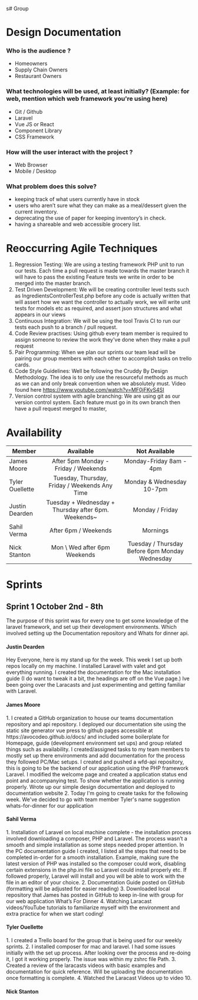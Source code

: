 s# Group

# Design Documentation 

### Who is the audience ?

* Homeowners
* Supply Chain Owners
* Restaurant Owners

### What technologies will be used, at least initially?  (Example: for web, mention which web framework you're using here)

* Git / Github
* Laravel
* Vue JS or React 
* Component Library
* CSS Framework 

### How will the user interact with the project ?

* Web Browser
* Mobile / Desktop

### What problem does this solve?

* keeping track of what users currently have in stock 
* users who aren’t sure what they can make as a meal/dessert given the current inventory. 
* deprecating the use of paper for keeping inventory’s in check. 
* having a shareable and web accessible grocery list.


# Reoccurring Agile Techniques

1. Regression Testing:  We are using a testing framework PHP unit to run our tests. Each time a pull request is made towards the master branch it will have to pass the existing Feature tests we write in order to be merged into the master branch.
2. Test Driven Development: We will be creating controller level tests such as IngredientsControllerTest.php before any code is actually written that will assert how we want the controller to actually work, we will write unit tests for models etc as required, and assert json structures and what appears in our views
3. Continuous Integration: We will be using the tool Travis CI to run our tests each push to a branch / pull request.
4. Code Review practises: Using github every team member is required to assign someone to review the work they've done when they make a pull request
5. Pair Programming: When we plan our sprints our team lead will be pairing our group members with each other to accomplish tasks on trello cards.
6. Code Style Guidelines: Well be following the Cruddy By Design Methodology. The idea is to only use the resourceful methods as much as we can and only break convention when we absolutely must. Video found here https://www.youtube.com/watch?v=MF0jFKvS4SI 
7. Version control system with agile branching: We are using git as our version control system. Each feature must go in its own branch then have a pull request merged to master, 

# Availability 

| Member          |                      Available                      |                 Not Available                  |
| --------------- | :-------------------------------------------------: | :--------------------------------------------: |
| James Moore     |        After 5pm Monday - Friday / Weekends         |            Monday-Friday 8am - 4pm             |
| Tyler Ouellette |    Tuesday, Thursday, Friday / Weekends Any Time    |           Monday & Wednesday 10-7pm            |
| Justin Dearden  | Tuesday + Wednesday + Thursday after 6pm. Weekends~ |                Monday / Friday                 |
| Sahil Verma     |                After 6pm / Weekends                 |                    Mornings                    |
| Nick Stanton    |            Mon \ Wed after 6pm Weekends             | Tuesday / Thursday Before 6pm Monday Wednesday |

# Sprints

## Sprint 1 October 2nd - 8th 

The purpose of this sprint was for every one to get some knowledge of the laravel framework, and set up
their development environments. Which involved setting up the Documentation repository and Whats for dinner api. 

#### Justin Dearden
<p>
Hey Everyone, here is my stand up for the week. This week I set up both repos locally on my machine. I installed Laravel with valet and got everything running.  I created the documentation for the Mac installation guide (I do want to tweak it a bit, the headings are off on the Vue page.) Ive been going over the Laracasts and just experimenting and getting familiar with Laravel. 
</p>

#### James Moore
<p>
1. I created a GitHub organization to house our teams documentation repository and api repository. 
I deployed our documentation site using the static site generator vue press to github pages accessible at https://avocodeo.github.io/docs/ and included some boilerplate for Homepage, guide (development environment set ups) and group related things such as availability.
I created/assigned tasks to my team members to mostly set up there environments and add documentation for the process they followed PC/Mac setups.
I created and pushed a wfd-api repository, this is going to be the backend of our application using the PHP framework Laravel. I modified the welcome page and created a application status end point and accompanying test. To show whether the application is running properly. 
Wrote up our simple design documentation and deployed to documentation website 
2. Today I'm going to create tasks for the following week. We've decided to go with team member Tyler's name suggestion whats-for-dinner for our application 
</p>

#### Sahil Verma
<p>
1.    Installation of Laravel on local machine complete - the installation process involved downloading a composer, PHP and Laravel. The process wasn’t a smooth and simple installation as some steps needed proper attention. In the PC documentation guide I created, I listed all the steps that need to be completed in-order for a smooth installation. Example, making sure the latest version of PHP was installed so the composer could work, disabling certain extensions in the php.ini file so Laravel could install properly etc. If followed properly, Laravel will install and you will be able to work with the file in an editor of your choice. 
2.    Documentation Guide posted on GitHub (formatting will be adjusted for easier reading)
3.    Downloaded local repository that James has posted in GitHub to keep in-line with group for our web application What’s For Dinner
4.    Watching Laracast videos/YouTube tutorials to familiarize myself with the environment and extra practice for when we start coding!
</p>

#### Tyler Ouellette

<p>
1. I created a Trello board for the group that is being used for our weekly sprints. 
2. I installed composer for mac and laravel. I had some issues initially with the set up process. After looking over the process and re-doing it, I got it working properly.  The issue was within my zshrc file Path.
3. Created a review of the laracasts videos with basic examples and documentation for quick reference. Will be uploading the documentation once formatting is complete.
4. Watched the Laracast Videos up to video 10.

#### Nick Stanton
